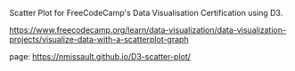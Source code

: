 Scatter Plot for FreeCodeCamp's Data Visualisation Certification using D3.

https://www.freecodecamp.org/learn/data-visualization/data-visualization-projects/visualize-data-with-a-scatterplot-graph

page: https://nmissault.github.io/D3-scatter-plot/